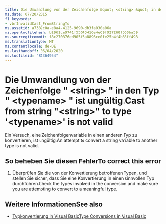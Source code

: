 ```yaml
---
title: Die Umwandlung von der Zeichenfolge &quot; <string> &quot; in den Typ " <typename> " ist ungültig.
ms.date: 07/20/2015
f1_keywords:
- vbrInvalidCast_FromStringTo
ms.assetid: a7382c0a-e8a4-4125-9690-db3fa030a06a
ms.openlocfilehash: b2961ce9741f55643416e4e69f927268f368ba59
ms.sourcegitcommit: f8c270376ed905f6a8896ce0fe25b4f4b38ff498
ms.translationtype: MT
ms.contentlocale: de-DE
ms.lasthandoff: 06/04/2020
ms.locfileid: "84364954"
---
```

# <a name="cast-from-string-quotstringquot-to-type-typename-is-not-valid"></a><span data-ttu-id="f8e0b-102">Die Umwandlung von der Zeichenfolge &quot; \<string> &quot; in den Typ " \<typename> " ist ungültig.</span><span class="sxs-lookup"><span data-stu-id="f8e0b-102">Cast from string &quot;\<string>&quot; to type '\<typename>' is not valid</span></span>
<span data-ttu-id="f8e0b-103">Ein Versuch, eine Zeichenfolgenvariable in einen anderen Typ zu konvertieren, ist ungültig.</span><span class="sxs-lookup"><span data-stu-id="f8e0b-103">An attempt to convert a string variable to another type is not valid.</span></span>  
  
## <a name="to-correct-this-error"></a><span data-ttu-id="f8e0b-104">So beheben Sie diesen Fehler</span><span class="sxs-lookup"><span data-stu-id="f8e0b-104">To correct this error</span></span>  
  
1. <span data-ttu-id="f8e0b-105">Überprüfen Sie die von der Konvertierung betroffenen Typen, und stellen Sie sicher, dass Sie eine Konvertierung in einen sinnvollen Typ durchführen.</span><span class="sxs-lookup"><span data-stu-id="f8e0b-105">Check the types involved in the conversion and make sure you are attempting to convert to a meaningful type.</span></span>  
  
## <a name="see-also"></a><span data-ttu-id="f8e0b-106">Weitere Informationen</span><span class="sxs-lookup"><span data-stu-id="f8e0b-106">See also</span></span>

- [<span data-ttu-id="f8e0b-107">Typkonvertierung in Visual Basic</span><span class="sxs-lookup"><span data-stu-id="f8e0b-107">Type Conversions in Visual Basic</span></span>](../programming-guide/language-features/data-types/type-conversions.md)
